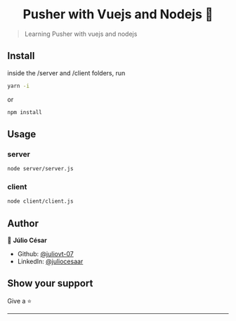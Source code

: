 <h1 align="center">Pusher with Vuejs and Nodejs 👋</h1>
<p>
</p>

> Learning Pusher with vuejs and nodejs

## Install

inside the /server and /client folders, run

```sh
yarn -i
```
or
```sh
npm install
```

## Usage

### server

```sh
node server/server.js
```

### client

```sh
node client/client.js
```

## Author

👤 **Júlio César**

* Github: [@juliovt-07](https://github.com/juliovt-07)
* LinkedIn: [@juliocesaar](https://linkedin.com/in/juliocesaar)

## Show your support

Give a ⭐️ 

***